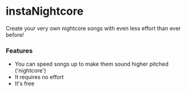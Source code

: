 # instaNightcore
Create your very own nightcore songs with even less effort than ever before!

### Features
* You can speed songs up to make them sound higher pitched ('nightcore')
* It requires no effort
* It's free
